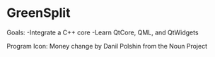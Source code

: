 # GreenSplit

Goals: 
    -Integrate a C++ core
    -Learn QtCore, QML, and QtWidgets

Program Icon: Money change by Danil Polshin from the Noun Project
